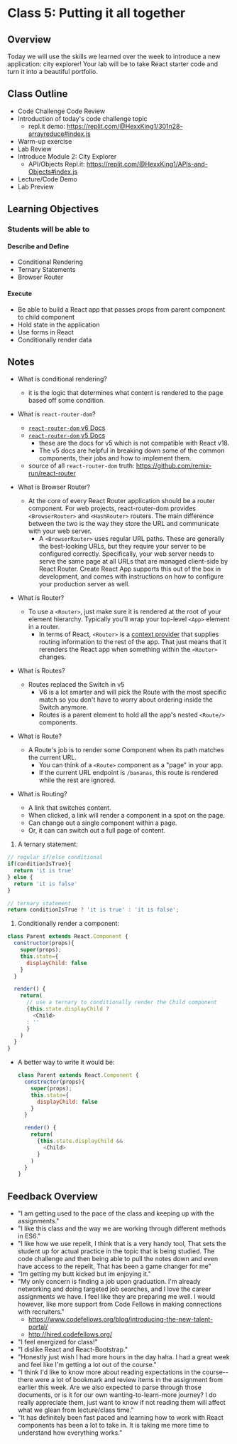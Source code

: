 # Class 5: Putting it all together

## Overview

Today we will use the skills we learned over the week to introduce a new application: city explorer! Your lab will be to take React starter code and turn it into a beautiful portfolio.

## Class Outline

- Code Challenge Code Review
- Introduction of today's code challenge topic
  - repl.it demo: <https://replit.com/@HexxKing1/301n28-arrayreduce#index.js>
- Warm-up exercise
- Lab Review
- Introduce Module 2: City Explorer
  - API/Objects Repl.it: <https://replit.com/@HexxKing1/APIs-and-Objects#index.js>
- Lecture/Code Demo
- Lab Preview

## Learning Objectives

### Students will be able to

#### Describe and Define

- Conditional Rendering
- Ternary Statements
- Browser Router

#### Execute

- Be able to build a React app that passes props from parent component to child component
- Hold state in the application
- Use forms in React
- Conditionally render data

## Notes

- What is conditional rendering?
  - it is the logic that determines what content is rendered to the page based off some condition.

- What is `react-router-dom`?
  - [`react-router-dom` v6 Docs](https://reactrouter.com/docs/en/v6/getting-started/overview)
  - [`react-router-dom` v5 Docs](https://v5.reactrouter.com/web/guides/primary-components)
    - these are the docs for v5 which is not compatible with React v18.
    - The v5 docs are helpful in breaking down some of the common components, their jobs and how to implement them.
  - source of all `react-router-dom` truth: <https://github.com/remix-run/react-router>

- What is Browser Router?
  - At the core of every React Router application should be a router component. For web projects, react-router-dom provides `<BrowserRouter>` and `<HashRouter>` routers. The main difference between the two is the way they store the URL and communicate with your web server.
      - A `<BrowserRouter>` uses regular URL paths. These are generally the best-looking URLs, but they require your server to be configured correctly. Specifically, your web server needs to serve the same page at all URLs that are managed client-side by React Router. Create React App supports this out of the box in development, and comes with instructions on how to configure your production server as well.

- What is Router?
  - To use a `<Router>`, just make sure it is rendered at the root of your element hierarchy. Typically you’ll wrap your top-level `<App>` element in a router.
    - In terms of React, `<Router>` is a [context provider](https://reactjs.org/docs/context.html#contextprovider) that supplies routing information to the rest of the app. That just means that it rerenders the React app when something within the `<Router>` changes.

- What is Routes?
  - Routes replaced the Switch in v5
      - V6 is a lot smarter and will pick the Route with the most specific match so you don't have to worry about ordering inside the Switch anymore.
      - Routes is a parent element to hold all the app's nested `<Route/>` components.

- What is Route?
  - A Route's job is to render some Component when its path matches the current URL.
    - You can think of a `<Route>` component as a "page" in your app.
    - If the current URL endpoint is `/bananas`, this route is rendered while the rest are ignored.

- What is Routing?
  - A link that switches content.
  - When clicked, a link will render a component in a spot on the page.
  - Can change out a single component within a page.
  - Or, it can can switch out a full page of content.

1. A ternary statement:

  ```javaScript
  // regular if/else conditional
  if(conditionIsTrue){
    return 'it is true'
  } else {
    return 'it is false'
  }

  // ternary statement
  return conditionIsTrue ? 'it is true' : 'it is false';
  ```

1. Conditionally render a component:

  ```javaScript
  class Parent extends React.Component {
    constructor(props){
      super(props);
      this.state={
        displayChild: false
      }
    }

    render() {
      return(
        // use a ternary to conditionally render the Child component
        {this.state.displayChild ?
          <Child>
        : ''
        }
      )
    }
  }
  ```

- A better way to write it would be:

  ```javaScript
  class Parent extends React.Component {
    constructor(props){
      super(props);
      this.state={
        displayChild: false
      }
    }

    render() {
      return(
        {this.state.displayChild &&
          <Child>
        }
      )
    }
  }
  ```

## Feedback Overview
- "I am getting used to the pace of the class and keeping up with the assignments."
- "I like this class and the way we are working through different methods in ES6."
- "I like how we use repelit, I think that is a very handy tool, That sets the student up for actual practice in the topic that is being studied. The code challenge and then being able to pull the notes down and even have access to the repelit, That has been a game changer for me"
- "Im getting my butt kicked but im enjoying it."
- "My only concern is finding a job upon graduation. I'm already networking and doing targeted job searches, and I love the career assignments we have. I feel like they are preparing me well. I would however, like more support from Code Fellows in making connections with recruiters."
  - <https://www.codefellows.org/blog/introducing-the-new-talent-portal/>
  - <http://hired.codefellows.org/>
- "I feel energized for class!"
- "I dislike React and React-Bootstrap."
- "Honestly just wish I had more hours in the day haha. I had a great week and feel like I'm getting a lot out of the course."
- "I think I'd like to know more about reading expectations in the course-- there were a lot of bookmark and review items in the assignment from earlier this week. Are we also expected to parse through those documents, or is it for our own wanting-to-learn-more journey? I do really appreciate them, just want to know if not reading them will affect what we glean from lecture/class time."
- "It has definitely been fast paced and learning how to work with React components has been a lot to take in. It is taking me more time to understand how everything works."
